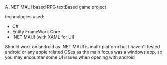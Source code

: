 A .NET MAUI based RPG textBased game project

technologies used:
- C#
- Entity FrameWork Core
- .NET MAUI (with XAML for UI)

Should work on android as .NET MAUI is multi-platform but I haven't tested android or any apple related OSes as the main focus was a windows app, so you may encounter some UI issues when opening with android
